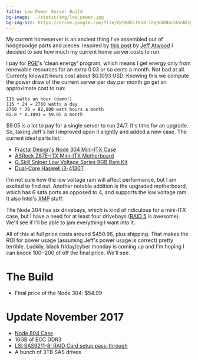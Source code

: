 ```yaml
---
title: Low Power Server Build
bg-image: ../static/img/low_power.jpg
bg-img-src: https://drive.google.com/file/d/0B8hltkS8-lFqSG80bVZ4SnNlQjQ/edit?usp=sharing
---
```


My current homeserver is an ancient thing I've assembled out of hodgepodge
parts and pieces. Inspired by [this post](http://www.codinghorror.com/blog/2013/09/the-2013-htpc-build.html)
by [Jeff Atwood](http://www.codinghorror.com/blog/2004/02/about-me.html) I
decided to see how much my current home server costs to run.

I pay for [PGE](http://www.portlandgeneral.com/default.aspx)'s 'clean energy'
program, which means I get energy only from renewable resources for an extra
0.03 or so cents a month. Not bad at all. Currenty kilowatt hours cost about
$0.1093 USD. Knowing this we compute the power draw of the current server per
day per month go get an approximate cost to run:

```
115 watts an hour (damn!)
115 * 24 = 2760 watts a day
2760 * 30 = 82,800 watt hours a month
82.8 * 0.1093 = $9.05 a month
```

$9.05 is a lot to pay for a single server to run 24/7. It's time for an upgrade.
So, taking Jeff's list I improved upon it slightly and added a new case. The
current ideal parts list:

* [Fractal Design's Node 304 Mini-ITX Case](http://www.newegg.com/Product/Product.aspx?Item=N82E16811352027)
* [ASRock Z87E-ITX Mini-ITX Motherboard](http://www.newegg.com/Product/Product.aspx?Item=N82E16813157374)
* [G.Skill Sniper Low Voltage Series 8GB Ram Kit](http://www.newegg.com/Product/Product.aspx?Item=N82E16820231461)
* [Dual-Core Haswell i3-4130T](http://www.newegg.com/Product/Product.aspx?Item=N82E16819116947)

I'm not sure how the low voltage ram will affect performance, but I am excited
to find out. Another notable addition is the upgraded motherboard, which has 6
sata ports as opposed to 4, and supports the low voltage ram. It also Intel's [XMP](http://www.intel.com/content/www/us/en/gaming/extreme-memory-profile-xmp.html) stuff.

The Node 304 has six drivebays, which is kind of ridiculous for a mini-ITX case,
but I have a need for at least four drivebays ([RAID 5](http://en.wikipedia.org/wiki/Standard_RAID_levels#RAID_5)
is awesome). We'll see if I'll be able to jam everything I want into it.

All of this at full price costs around $450.96, plus shipping. That
makes the ROI for power usage (assuming Jeff's power usage is correct) pretty
terrible. Luckily, black friday/cyber monday is coming up and I'm hoping I can
knock $100-$200 of off the final price. We'll see.

The Build
=========

* Final price of the Node 304: $54.99

Update November 2017
====================

* [Node 804 Case](http://www.fractal-design.com/home/product/cases/node-series/node-804)
* 16GB of ECC DDR3
* [LSI SAS9211-8I RAID Card setup pass-through](https://www.amazon.com/gp/product/B002RL8I7M/)
* A bunch of 3TB SAS drives
